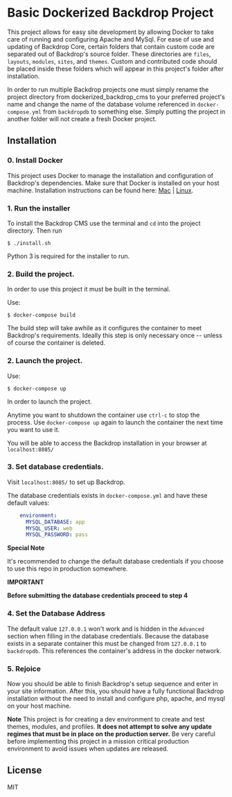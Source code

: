 # Basic Dockerized Backdrop Project

This project allows for easy site development by allowing Docker to take care of running and configuring Apache and MySql. For ease of use and updating of Backdrop Core, certain folders that contain custom code are separated out of Backdrop's source folder. These directories are `files`, `layouts`, `modules`, `sites`, and `themes`. Custom and contributed code should be placed inside these folders which will appear in this project's folder after installation.

In order to run multiple Backdrop projects one must simply rename the project directory from dockerized_backdrop_cms to your preferred project's name and change the name of the database volume referenced in `docker-compose.yml` from `backdropdb` to something else. Simply putting the project in another folder will not create a fresh Docker project.

## Installation

### 0. Install Docker
This project uses Docker to manage the installation and configuration of Backdrop's dependencies. Make sure that Docker is installed on your host machine. Installation instructions can be found here: [Mac](https://docs.docker.com/v17.12/docker-for-mac/install/)  |  [Linux](https://docs.docker.com/install/linux/docker-ce/ubuntu/).

### 1. Run the installer

To install the Backdrop CMS use the terminal and `cd` into the project directory. Then run

```
$ ./install.sh
```

Python 3 is required for the installer to run.

### 2. Build the project.

In order to use this project it must be built in the terminal. 

Use:

```
$ docker-compose build
```

The build step will take awhile as it configures the container to meet Backdrop's requirements. Ideally this step is only necessary once -- unless of course the container is deleted.

### 2. Launch the project.

Use:

```
$ docker-compose up
```

In order to launch the project. 

Anytime you want to shutdown the container use `ctrl-c` to stop the process. Use `docker-compose up` again to launch the container the next time you want to use it.

You will be able to access the Backdrop installation in your browser at `localhost:8085/`

### 3. Set database credentials.

Visit `localhost:8085/` to set up Backdrop.

The database credentials exists in `docker-compose.yml` and have these default values: 

```yml
    environment:
      MYSQL_DATABASE: app
      MYSQL_USER: web
      MYSQL_PASSWORD: pass
```

**Special Note**

It's recommended to change the default database credentials if you choose to use this repo in production somewhere.

**IMPORTANT**

**Before submitting the database credentials proceed to step 4**

### 4. Set the Database Address
The default value `127.0.0.1` won't work and is hidden in the `Advanced` section when filling in the database credentials.
Because the database exists in a separate container this must be changed from `127.0.0.1` to `backdropdb`. This references the container's address in the docker network.

### 5. Rejoice
Now you should be able to finish Backdrop's setup sequence and enter in your site information. 
After this, you should have a fully functional Backdrop installation without the need to install and configure php, apache, and mysql on your host machine. 

**Note**
This project is for creating a dev environment to create and test themes, modules, and profiles. **It does not attempt to solve any update regimes that must be in place on the production server.** Be very careful before implementing this project in a mission critical production environment to avoid issues when updates are released.

## License
MIT
